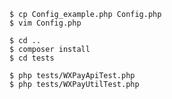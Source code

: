 ```
$ cp Config_example.php Config.php
$ vim Config.php
```

```
$ cd ..
$ composer install
$ cd tests
```


```
$ php tests/WXPayApiTest.php
$ php tests/WXPayUtilTest.php
```
